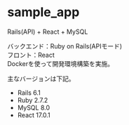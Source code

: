 # sample_app
Rails(API) + React + MySQL

バックエンド：Ruby on Rails(APIモード)  
フロント：React  
Dockerを使って開発環境構築を実施。

主なバージョンは下記。

- Rails 6.1
- Ruby 2.7.2
- MySQL 8.0
- React 17.0.1
